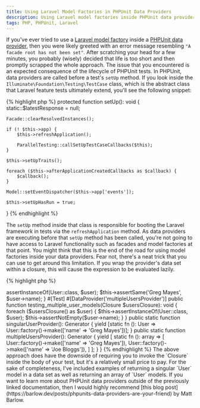 ```yaml
---
title: Using Laravel Model Factories in PHPUnit Data Providers
description: Using Laravel model factories inside PHPUnit data providers isn't as straightforward as you would think. This article shows you how can pull this off.
tags: PHP, PHPUnit, Laravel
---
```


If you've ever tried to use a [Laravel model factory](https://laravel.com/docs/10.x/eloquent-factories) inside a [PHPUnit data provider](https://docs.phpunit.de/en/11.0/writing-tests-for-phpunit.html#data-providers), then you were likely greeted with an error message resembling `"A facade root has not been set"`. After scratching your head for a few minutes, you probably (wisely) decided that life is too short and then promptly scrapped the whole approach. The issue that you encountered is an expected consequence of the lifecycle of PHPUnit tests. In PHPUnit, data providers are called before a test's `setUp` method. If you look inside the `Illuminate\Foundation\Testing\TestCase` class, which is the abstract class that Laravel feature tests ultimately extend, you'll see the following snippet:

{% highlight php %}
protected function setUp(): void
{
    static::$latestResponse = null;

    Facade::clearResolvedInstances();

    if (! $this->app) {
        $this->refreshApplication();

        ParallelTesting::callSetUpTestCaseCallbacks($this);
    }

    $this->setUpTraits();

    foreach ($this->afterApplicationCreatedCallbacks as $callback) {
        $callback();
    }

    Model::setEventDispatcher($this->app['events']);

    $this->setUpHasRun = true;
}
{% endhighlight %}

The `setUp` method inside that class is responsible for booting the Laravel framework in tests via the `refreshApplication` method. As data providers are executing before that `setUp` method has been called, you're not going to have access to Laravel functionality such as facades and model factories at that point. You might think that this is the end of the road for using model factories inside your data providers. Fear not, there's a neat trick that you can use to get around this limitation. If you wrap the provider's data set within a closure, this will cause the expression to be evaluated lazily.

{% highlight php %}
<?php

namespace Tests\Feature;

use App\Models\User;
use PHPUnit\Framework\Attributes\DataProvider;
use PHPUnit\Framework\Attributes\Test;
use Tests\TestCase;
use Closure;
use Generator;

class UserTest extends TestCase
{
    #[Test]
    #[DataProvider('singularUserProvider')]
    public function testing_a_single_user_model(Closure $userClosure): void
    {
        $user = $userClosure();

        $this->assertInstanceOf(User::class, $user);
        $this->assertSame('Greg Mayes', $user->name);
    }

    #[Test]
    #[DataProvider('multipleUsersProvider')]
    public function testing_multiple_user_models(Closure $usersClosure): void
    {
        foreach ($usersClosure() as $user) {
            $this->assertInstanceOf(User::class, $user);
            $this->assertNotEmpty($user->name);
        }
    }

    public static function singularUserProvider(): Generator
    {
        yield [static fn (): User => User::factory()->make(['name' => 'Greg Mayes'])];
    }

    public static function multipleUsersProvider(): Generator
    {
        yield [
            static fn (): array => [
                User::factory()->make(['name' => 'Greg Mayes']),
                User::factory()->make(['name' => 'Joe Bloggs']),
            ]
        ];
    }
}
{% endhighlight %}

The above approach does have the downside of requiring you to invoke the `Closure` inside the body of your test, but it's a relatively small price to pay. For the sake of completeness, I've included examples of returning a singular `User` model in a data set as well as returning an array of `User` models. 

If you want to learn more about PHPUnit data providers outside of the previously linked documentation, then I would highly recommend [this blog post](https://barlow.dev/posts/phpunits-data-providers-are-your-friend) by Matt Barlow.